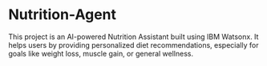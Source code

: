 # Nutrition-Agent
This project is an AI-powered Nutrition Assistant built using IBM Watsonx. It helps users by providing personalized diet recommendations, especially for goals like weight loss, muscle gain, or general wellness.
